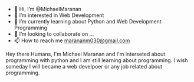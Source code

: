 - 👋 Hi, I’m @MichaelMaranan
- 👀 I’m interested in Web Development
- 🌱 I’m currently learning about Python and Web Development Programming
- 💞️ I’m looking to collaborate on ...
- 📫 How to reach me marananm030@gmail.com

Hey there Humans,
I'm Michael Maranan and I'm interseted about programming with python
and I am still learning about programming. I wish someday I will became
a web develpoer or any job related about programming.

<!---
MichaelMaranan/MichaelMaranan is a ✨ special ✨ repository because its `README.md` (this file) appears on your GitHub profile.
You can click the Preview link to take a look at your changes.
--->
